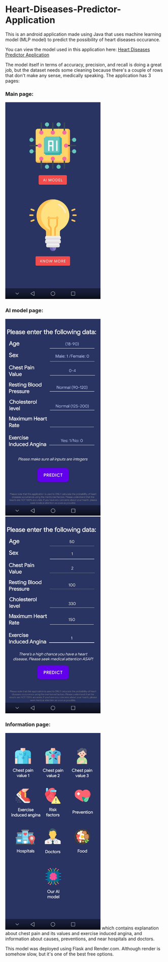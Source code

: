 # Heart-Diseases-Predictor-Application
This is an android application made using Java that uses machine learning model (MLP model) to predict the possibility of heart diseases occurance.

You can view the model used in this application here: [Heart Diseases Predictor Application](https://www.kaggle.com/code/mghobashy/heart-diseases-predictor-application?scriptVersionId=153284807)

The model itself in terms of accuracy, precision, and recall is doing a great job, but the dataset needs some cleaning because there's a couple of rows that don't make any sense, medically speaking.
The application has 3 pages:
### Main page: 
<img src="https://github.com/MhGhobashy/Heart-Diseases-Predictor-Application/blob/main/pictures/main.jpeg" width="300" height="620">

### AI model page:
<img src="https://github.com/MhGhobashy/Heart-Diseases-Predictor-Application/blob/main/pictures/model.jpeg" width="300" height="620">
<img src="https://github.com/MhGhobashy/Heart-Diseases-Predictor-Application/blob/main/pictures/model1.jpeg" width="300" height="620">

### Information page:
<img src="https://github.com/MhGhobashy/Heart-Diseases-Predictor-Application/blob/main/pictures/info.jpeg" width="300" height="620">
which contains explanation about chest pain and its values and exercise induced angina, and information about causes, preventions, and near hospitals and doctors.

This model was deployed using Flask and Render.com. Although render is somehow slow, but it's one of the best free options.
